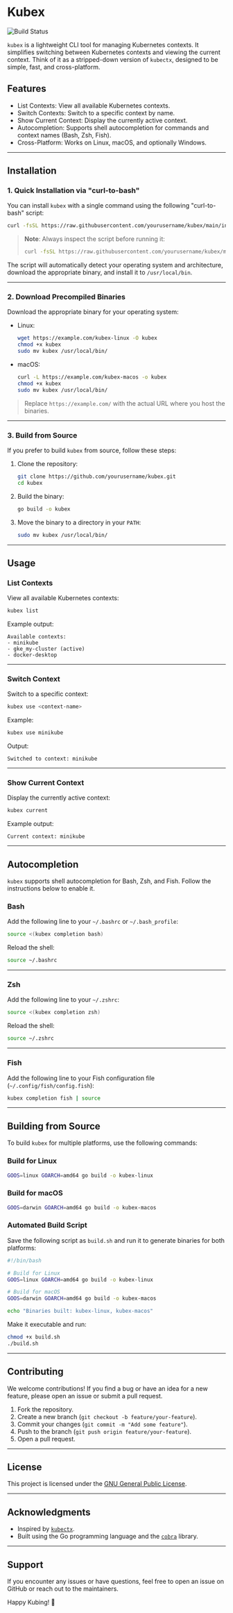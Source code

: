 # Kubex

![Build Status](https://github.com/drone076/kubex/actions/workflows/go.yml/badge.svg)

`kubex` is a lightweight CLI tool for managing Kubernetes contexts. It simplifies switching between Kubernetes contexts and viewing the current context. Think of it as a stripped-down version of `kubectx`, designed to be simple, fast, and cross-platform.

## Features
- List Contexts: View all available Kubernetes contexts.
- Switch Contexts: Switch to a specific context by name.
- Show Current Context: Display the currently active context.
- Autocompletion: Supports shell autocompletion for commands and context names (Bash, Zsh, Fish).
- Cross-Platform: Works on Linux, macOS, and optionally Windows.

---

## Installation

### 1. Quick Installation via "curl-to-bash"
You can install `kubex` with a single command using the following "curl-to-bash" script:
```bash
curl -fsSL https://raw.githubusercontent.com/yourusername/kubex/main/install.sh | bash
```
> **Note**: Always inspect the script before running it:
> ```bash
> curl -fsSL https://raw.githubusercontent.com/yourusername/kubex/main/install.sh | less
> ```

The script will automatically detect your operating system and architecture, download the appropriate binary, and install it to `/usr/local/bin`.

---

### 2. Download Precompiled Binaries
Download the appropriate binary for your operating system:

- Linux:
  ```bash
  wget https://example.com/kubex-linux -O kubex
  chmod +x kubex
  sudo mv kubex /usr/local/bin/
  ```

- macOS:
  ```bash
  curl -L https://example.com/kubex-macos -o kubex
  chmod +x kubex
  sudo mv kubex /usr/local/bin/
  ```

> Replace `https://example.com/` with the actual URL where you host the binaries.

---

### 3. Build from Source
If you prefer to build `kubex` from source, follow these steps:

1. Clone the repository:
   ```bash
   git clone https://github.com/yourusername/kubex.git
   cd kubex
   ```

2. Build the binary:
   ```bash
   go build -o kubex
   ```

3. Move the binary to a directory in your `PATH`:
   ```bash
   sudo mv kubex /usr/local/bin/
   ```

---

## Usage

### List Contexts
View all available Kubernetes contexts:
```bash
kubex list
```

Example output:
```
Available contexts:
- minikube
- gke_my-cluster (active)
- docker-desktop
```

---

### Switch Context
Switch to a specific context:
```bash
kubex use <context-name>
```

Example:
```bash
kubex use minikube
```

Output:
```
Switched to context: minikube
```

---

### Show Current Context
Display the currently active context:
```bash
kubex current
```

Example output:
```
Current context: minikube
```

---

## Autocompletion

`kubex` supports shell autocompletion for Bash, Zsh, and Fish. Follow the instructions below to enable it.

### Bash
Add the following line to your `~/.bashrc` or `~/.bash_profile`:
```bash
source <(kubex completion bash)
```

Reload the shell:
```bash
source ~/.bashrc
```

---

### Zsh
Add the following line to your `~/.zshrc`:
```bash
source <(kubex completion zsh)
```

Reload the shell:
```bash
source ~/.zshrc
```

---

### Fish
Add the following line to your Fish configuration file (`~/.config/fish/config.fish`):
```bash
kubex completion fish | source
```

---

## Building from Source

To build `kubex` for multiple platforms, use the following commands:

### Build for Linux
```bash
GOOS=linux GOARCH=amd64 go build -o kubex-linux
```

### Build for macOS
```bash
GOOS=darwin GOARCH=amd64 go build -o kubex-macos
```

### Automated Build Script
Save the following script as `build.sh` and run it to generate binaries for both platforms:
```bash
#!/bin/bash

# Build for Linux
GOOS=linux GOARCH=amd64 go build -o kubex-linux

# Build for macOS
GOOS=darwin GOARCH=amd64 go build -o kubex-macos

echo "Binaries built: kubex-linux, kubex-macos"
```

Make it executable and run:
```bash
chmod +x build.sh
./build.sh
```

---

## Contributing

We welcome contributions! If you find a bug or have an idea for a new feature, please open an issue or submit a pull request.

1. Fork the repository.
2. Create a new branch (`git checkout -b feature/your-feature`).
3. Commit your changes (`git commit -m "Add some feature"`).
4. Push to the branch (`git push origin feature/your-feature`).
5. Open a pull request.

---

## License

This project is licensed under the [GNU General Public License](LICENSE).

---

## Acknowledgments

- Inspired by [`kubectx`](https://github.com/ahmetb/kubectx).
- Built using the Go programming language and the [`cobra`](https://github.com/spf13/cobra) library.

---

## Support

If you encounter any issues or have questions, feel free to open an issue on GitHub or reach out to the maintainers.

Happy Kubing! 🚀

